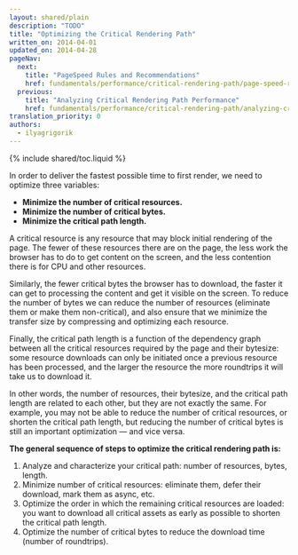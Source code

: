 ```yaml
---
layout: shared/plain
description: "TODO"
title: "Optimizing the Critical Rendering Path"
written_on: 2014-04-01
updated_on: 2014-04-28
pageNav:
  next:
    title: "PageSpeed Rules and Recommendations"
    href: fundamentals/performance/critical-rendering-path/page-speed-rules-and-recommendations
  previous:
    title: "Analyzing Critical Rendering Path Performance"
    href: fundamentals/performance/critical-rendering-path/analyzing-crp
translation_priority: 0
authors:
  - ilyagrigorik
---
```


{% include shared/toc.liquid %}

In order to deliver the fastest possible time to first render, we need to optimize three variables:

* **Minimize the number of critical resources.**
* **Minimize the number of critical bytes.**
* **Minimize the critical path length.**

A critical resource is any resource that may block initial rendering of the page. The fewer of these resources there are on the page, the less work the browser has to do to get content on the screen, and the less contention there is for CPU and other resources.

Similarly, the fewer critical bytes the browser has to download, the faster it can get to processing the content and get it visible on the screen. To reduce the number of bytes we can reduce the number of resources (eliminate them or make them non-critical), and also ensure that we minimize the transfer size by compressing and optimizing each resource.

Finally, the critical path length is a function of the dependency graph between all the critical resources required by the page and their bytesize: some resource downloads can only be initiated once a previous resource has been processed, and the larger the resource the more roundtrips it will take us to download it.

In other words, the number of resources, their bytesize, and the critical path length are related to each other, but they are not exactly the same. For example, you may not be able to reduce the number of critical resources, or shorten the critical path length, but reducing the number of critical bytes is still an important optimization &mdash; and vice versa.

**The general sequence of steps to optimize the critical rendering path is:**

1. Analyze and characterize your critical path: number of resources, bytes, length.
1. Minimize number of critical resources: eliminate them, defer their download, mark them as async, etc.
1. Optimize the order in which the remaining critical resources are loaded: you want to download all critical assets as early as possible to shorten the critical path length.
1. Optimize the number of critical bytes to reduce the download time (number of roundtrips).

